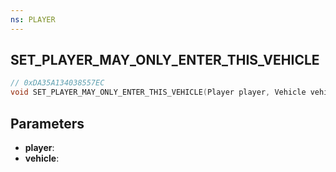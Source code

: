 ```yaml
---
ns: PLAYER
---
```

## SET_PLAYER_MAY_ONLY_ENTER_THIS_VEHICLE

```c
// 0xDA35A134038557EC
void SET_PLAYER_MAY_ONLY_ENTER_THIS_VEHICLE(Player player, Vehicle vehicle);
```

## Parameters
* **player**:
* **vehicle**:
